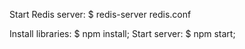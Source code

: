Start Redis server: $ redis-server redis.conf

Install libraries: $ npm install;
Start server: $ npm start;
